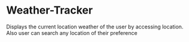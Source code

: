 # Weather-Tracker
Displays the current location weather of the user by accessing location. Also user can search any location of their preference
